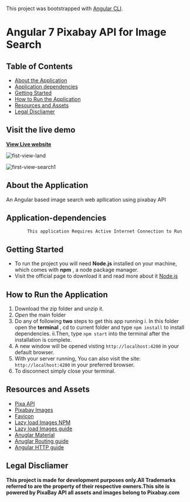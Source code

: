 This project was bootstrapped with [Angular CLI](https://cli.angular.io/).

# Angular 7 Pixabay API for Image Search

## Table of Contents

- [About the Application](#about-the-application)
- [Application dependencies](#application-dependencies)
- [Getting Started](#getting-started)
- [How to Run the Application](#how-to-run-the-application)
- [Resources and Assets](#resources-and-assets)
- [Legal Discliamer](#legal-discliamer)

## Visit the live demo

**[View Live website](https://reshma-dhuldhule-angular-pixabay-imagesearch.netlify.com)**


![fist-view-land](https://user-images.githubusercontent.com/43452215/54820202-597a5080-4cc4-11e9-9878-c4d5771d750f.PNG)

![first-view-search1](https://user-images.githubusercontent.com/43452215/54820154-38b1fb00-4cc4-11e9-8595-237555810578.png)

## About the Application

An Angular based image search web apllication using pixabay API

## Application-dependencies

            This application Requires Active Internet Connection to Run

## Getting Started

- To run the project you will need **Node.js** installed on your machine, which comes with **npm** , a node package manager.
- Visit the official page to download it and read more about it [Node.js](https://nodejs.org/it/)

## How to Run the Application

1.  Download the zip folder and unzip it.
2.  _Open_ the main folder
3.  Do any of following **two** steps to get this app running
    i. In this folder open the **terminal** , cd to current folder and type `npm install` to install dependencies.
    ii.Then, type `npm start` into the terminal after the installation is complete.
4.  A new window will be opened visting `http://localhost:4200` in your default browser.
5.  With your server running, You can also visit the site: `http://localhost:4200` in your preferred browser.
6.  To disconnect simply close your terminal.

## Resources and Assets

- [Pixa API](https://pixabay.com/api/docs/)
- [Pixabay Images](https://pixabay.com)
- [Favicon](https://gauger.io/fonticon/)
- [Lazy load Images NPM](https://github.com/TradeMe/ng-defer-load)
- [Lazy load Images guide](https://codinglatte.com/posts/angular/lazy-loading-images-angular-6/)
- [Anuglar Material](https://material.angular.io/)
- [Anuglar Routing guide](https://angular.io/guide/router)
- [Angular HTTP guide](https://blog.angular-university.io/angular-http/)

## Legal Discliamer

**This project is made for development purposes only.All Trademarks referred to are the property of their respective owners.This site is powered by PixaBay API all assets and images belong to Pixabay.com**
